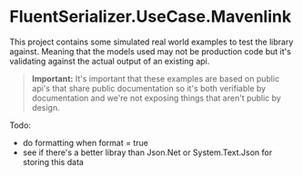 ﻿# FluentSerializer.UseCase.Mavenlink

This project contains some simulated real world examples to test the library against.
Meaning that the models used may not be production code but it's validating against the actual output of an existing api.

> **Important:** It's important that these examples are based on public api's that share public documentation so it's both verifiable by documentation
> and we're not exposing things that aren't public by design.

Todo: 
 - do formatting when format = true
 - see if there's a better libray than Json.Net or System.Text.Json for storing this data